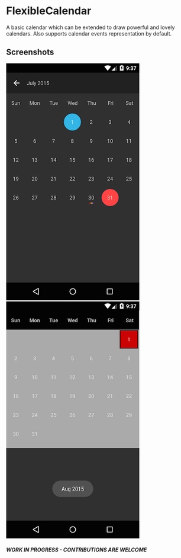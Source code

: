 # FlexibleCalendar

A basic calendar which can be extended to draw powerful and lovely calendars.
Also supports calendar events representation by default.

Screenshots
-----

![Calendar 1](screenshots/screenshot-1.png) &nbsp; ![Calendar 2](screenshots/screenshot-2.png)

##### WORK IN PROGRESS - CONTRIBUTIONS ARE WELCOME
